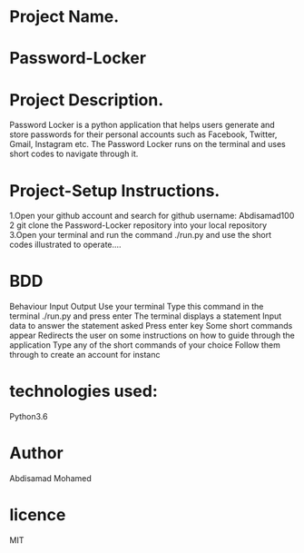 # Project Name.
 # Password-Locker

# Project Description.
Password Locker is a python application that helps users generate and store passwords for their personal accounts such as Facebook, Twitter, Gmail, Instagram etc. The Password Locker runs on the terminal and uses short codes to navigate through it. 
# Project-Setup Instructions.
1.Open your github account and search for github username: Abdisamad100
2 git clone the Password-Locker repository into your local repository 
3.Open your terminal and run the command ./run.py and use the short codes illustrated to operate....
# BDD
Behaviour   Input   Output
Use your terminal   Type this command in the terminal ./run.py and press enter  The terminal displays a statement
Input data to answer the statement asked    Press enter key Some short commands appear
Redirects the user on some instructions on how to guide through the application Type any of the short commands of your choice   Follow them through to create an account for instanc
# technologies used:
 Python3.6
# Author
Abdisamad Mohamed
# licence
MIT
